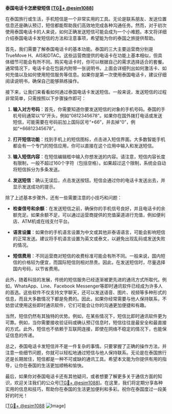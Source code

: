 **泰国电话卡怎麽發短信 [[TG💪+ @esim1088](https://t.me/s/esim1088)]**

在泰国旅行或生活，手机短信是一个非常实用的工具。无论是联系朋友、发送位置信息还是确认预订，短信都能帮助我们高效地完成各种沟通任务。然而，对于初次使用泰国电话卡的人来说，如何正确发送短信可能会成为一个小难题。本文将详细介绍泰国电话卡发短信的方法和注意事项，希望能为你的泰国之旅提供帮助。

首先，我们需要了解泰国电话卡的基本功能。泰国的三大主要运营商分别是TrueMove H、AIS和DTAC。这些运营商提供的电话卡在功能上基本相似，但具体细节可能会有所不同。购买电话卡时，你可以根据自己的需求选择适合的套餐。通常情况下，电话卡会在包装内附带一张说明书，上面会详细列出如何激活卡、如何充值以及如何使用短信服务等信息。如果你是第一次使用泰国电话卡，建议仔细阅读说明书，确保自己能够熟练操作。

接下来，让我们来看看如何通过泰国电话卡发送短信。一般来说，发送短信的过程非常简单，只需按照以下步骤操作即可：

1. **输入对方号码**：首先，你需要知道你要发送短信的对象的手机号码。泰国的手机号码通常以“0”开头，例如“0812345678”。如果你在国外拨打电话或发送短信，可能需要在号码前加上国际区号“+66”，并去掉“0”，例如“+66812345678”。

2. **打开短信功能**：找到手机上的短信图标，点击进入短信界面。大多数智能手机都会有一个专门的短信应用，你可以直接在这个应用中输入和发送短信。

3. **输入短信内容**：在短信编辑框中输入你想发送的内容。请注意，短信内容长度有限制，一般不超过160个字符（包括空格）。如果超过这个限制，系统会自动将短信拆分为多条发送。

4. **发送短信**：确认无误后，点击发送按钮。短信会通过你的电话卡发送出去，并显示发送成功的提示。

除了上述基本步骤外，还有一些需要注意的小技巧和问题：

- **检查信号和余额**：在发送短信之前，确保你的手机信号良好，并且电话卡的余额充足。如果余额不足，可以通过运营商提供的充值渠道进行充值，例如便利店、ATM机或在线支付平台。

- **语言设置**：如果你的手机语言设置为中文或其他非泰语语言，可能会影响短信的正常发送。建议将手机语言设置为英文或泰文，以避免出现乱码或发送失败的情况。

- **短信费用**：不同运营商对短信的收费标准可能会有所不同。一般来说，国内短信的价格较为便宜，而国际短信则相对昂贵。因此，在发送短信时，尽量选择国内号码，以节省费用。

此外，随着科技的发展，传统的短信服务已经逐渐被更先进的通讯方式所取代。例如，WhatsApp、Line、Facebook Messenger等即时通讯软件已经成为许多人的首选。这些软件不仅支持文字聊天，还可以发送语音、图片、视频等多种形式的信息，而且大多数情况下都是免费的。因此，如果你经常需要与他人保持联系，不妨尝试使用这些即时通讯软件，它们可能会让你的沟通更加便捷和有趣。

当然，短信仍然有其独特的优势。例如，在某些情况下，短信比即时通讯软件更为可靠。例如，当你需要接收验证码或确认预订信息时，短信往往是最安全和最直接的方式。此外，短信也不依赖于互联网连接，即使在网络不稳定的情况下，也能保证信息的传递。

总之，泰国电话卡发短信并不是一件复杂的事情。只要掌握了正确的操作方法，并注意一些细节问题，你就可以轻松地通过短信与他人保持联系。无论是在泰国旅行还是长期居住，短信都是一种不可或缺的通讯工具。希望本文能为你提供有用的指导，让你在泰国的生活更加顺畅和愉快。

最后，如果你对泰国电话卡还有其他疑问，或者想要了解更多关于通信方面的知识，欢迎关注我们的公众号[[TG💪+ @esim1088](https://t.me/s/esim1088)]。在这里，我们将定期分享各种实用的信息和技巧，帮助你在泰国的生活更加便利和多彩。祝你在泰国度过一段美好的时光！

[[TG💪+ @esim1088](https://t.me/s/esim1088) ![Image](https://i.postimg.cc/4NQfJmqS/Snipaste-2025-05-13-00-14-12.png)]